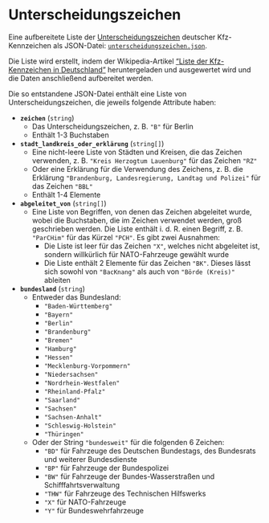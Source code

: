 # Unterscheidungszeichen

Eine aufbereitete Liste der [Unterscheidungszeichen](https://de.wikipedia.org/wiki/Kfz-Kennzeichen_(Deutschland)#Unterscheidungszeichen) deutscher Kfz-Kennzeichen als JSON-Datei: [`unterscheidungszeichen.json`](./unterscheidungszeichen.json).

Die Liste wird erstellt, indem der Wikipedia-Artikel <a href="https://de.wikipedia.org/wiki/Liste_der_Kfz-Kennzeichen_in_Deutschland"><q>Liste der Kfz-Kennzeichen in Deutschland</q></a> heruntergeladen und ausgewertet wird und die Daten anschließend aufbereitet werden.

Die so entstandene JSON-Datei enthält eine Liste von Unterscheidungszeichen, die jeweils folgende Attribute haben:

- **`zeichen`** (`string`)
    - Das Unterscheidungszeichen, z. B. `"B"` für Berlin
    - Enthält 1-3 Buchstaben
- **`stadt_landkreis_oder_erklärung`** (`string[]`)
    - Eine nicht-leere Liste von Städten und Kreisen, die das Zeichen verwenden, z. B. `"Kreis Herzogtum Lauenburg"` für das Zeichen `"RZ"`
    - Oder eine Erklärung für die Verwendung des Zeichens, z. B. die Erklärung `"Brandenburg, Landesregierung, Landtag und Polizei"` für das Zeichen `"BBL"`
    - Enthält 1-4 Elemente
- **`abgeleitet_von`** (`string[]`)
    - Eine Liste von Begriffen, von denen das Zeichen abgeleitet wurde, wobei die Buchstaben, die im Zeichen verwendet werden, groß geschrieben werden. Die Liste enthält i. d. R. einen Begriff, z. B. `"ParCHim"` für das Kürzel `"PCH"`. Es gibt zwei Ausnahmen:
        - Die Liste ist leer für das Zeichen `"X"`, welches nicht abgeleitet ist, sondern willkürlich für NATO-Fahrzeuge gewählt wurde
        - Die Liste enthält 2 Elemente für das Zeichen `"BK"`. Dieses lässt sich sowohl von `"BacKnang"` als auch von `"Börde (Kreis)"` ableiten
- **`bundesland`** (`string`)
    - Entweder das Bundesland:
        - `"Baden-Württemberg"`
        - `"Bayern"`
        - `"Berlin"`
        - `"Brandenburg"`
        - `"Bremen"`
        - `"Hamburg"`
        - `"Hessen"`
        - `"Mecklenburg-Vorpommern"`
        - `"Niedersachsen"`
        - `"Nordrhein-Westfalen"`
        - `"Rheinland-Pfalz"`
        - `"Saarland"`
        - `"Sachsen"`
        - `"Sachsen-Anhalt"`
        - `"Schleswig-Holstein"`
        - `"Thüringen"`
    - Oder der String `"bundesweit"` für die folgenden 6 Zeichen:
        - `"BD"` für Fahrzeuge des Deutschen Bundestags, des Bundesrats und weiterer Bundesdienste
        - `"BP"` für Fahrzeuge der Bundespolizei
        - `"BW"` für Fahrzeuge der Bundes-Wasserstraßen und Schifffahrtsverwaltung
        - `"THW"` für Fahrzeuge des Technischen Hilfswerks
        - `"X"` für NATO-Fahrzeuge
        - `"Y"` für Bundeswehrfahrzeuge
